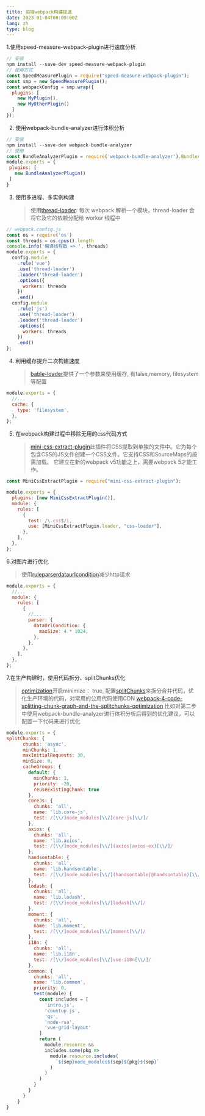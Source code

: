 ```yaml
---
title: 前端webpack构建提速
date: 2023-01-04T00:00:00Z
lang: zh
type: blog
---
```


1.使用speed-measure-webpack-plugin进行速度分析

```javascript
// 安装
npm install --save-dev speed-measure-webpack-plugin
// 使用方式
const SpeedMeasurePlugin = require("speed-measure-webpack-plugin");
const smp = new SpeedMeasurePlugin();
const webpackConfig = smp.wrap({
  plugins: [
    new MyPlugin(),
    new MyOtherPlugin()
  ]
});
```

2. 使用webpack-bundle-analyzer进行体积分析

```javascript
// 安装
npm install --save-dev webpack-bundle-analyzer
// 使用
const BundleAnalyzerPlugin = require('webpack-bundle-analyzer').BundleAnalyzerPlugin;
module.exports = {
 plugins: [
   new BundleAnalyzerPlugin()
 ]
}
```

3. 使用多进程、多实例构建
   > 使用[thread-loader](https://webpack.js.org/loaders/thread-loader/): 每次 webpack 解析一个模块，thread-loader 会将它及它的依赖分配给 worker 线程中

```javascript
// webpack.config.js
const os = require('os')
const threads = os.cpus().length
console.info('编译线程数 => ', threads)
module.exports = {
  config.module
    .rule('vue')
    .use('thread-loader')
    .loader('thread-loader')
    .options({
      workers: threads
    })
    .end()
  config.module
    .rule('js')
    .use('thread-loader')
    .loader('thread-loader')
    .options({
      workers: threads
    })
    .end()
};
```

4. 利用缓存提升二次构建速度
   > [bable-loader](https://webpack.js.org/configuration/cache/#cachetype)提供了一个参数来使用缓存, 有false,memory, filesystem等配置

```javascript
module.exports = {
  //...
  cache: {
    type: 'filesystem',
  },
};
```

5. 在webpack构建过程中移除无用的css代码方式
   > [mini-css-extract-plugin](https://www.npmjs.com/package/mini-css-extract-plugin)此插件将CSS提取到单独的文件中。它为每个包含CSS的JS文件创建一个CSS文件。它支持CSS和SourceMaps的按需加载。
   > 它建立在新的webpack v5功能之上，需要webpack 5才能工作。

```javascript
const MiniCssExtractPlugin = require("mini-css-extract-plugin");

module.exports = {
  plugins: [new MiniCssExtractPlugin()],
  module: {
    rules: [
      {
        test: /\.css$/i,
        use: [MiniCssExtractPlugin.loader, "css-loader"],
      },
    ],
  },
};
```

6.对图片进行优化

> 使用[ruleparserdataurlcondition](https://webpack.js.org/configuration/module/#ruleparserdataurlcondition)减少http请求

```javascript
module.exports = {
  //...
  module: {
    rules: [
      {
        //...
        parser: {
          dataUrlCondition: {
            maxSize: 4 * 1024,
          },
        },
      },
    ],
  },
};
```

7.在生产构建时，使用代码拆分、splitChunks优化

> [optimization](https://webpack.js.org/configuration/optimization/)开启minimize： true, 配置[splitChunks](https://webpack.js.org/configuration/optimization/#optimizationsplitchunks)来拆分合并代码，优化生产环境的代码，对常用的公用代码使用CDN
> [webpack-4-code-splitting-chunk-graph-and-the-splitchunks-optimization](https://medium.com/webpack/webpack-4-code-splitting-chunk-graph-and-the-splitchunks-optimization-be739a861366)
> 比如对第二步中使用webpack-bundle-analyzer进行体积分析后得到的优化建议，可以配置一下代码来进行优化

```javascript
module.exports = {
splitChunks: {
      chunks: 'async',
      minChunks: 1,
      maxInitialRequests: 30,
      minSize: 0,
      cacheGroups: {
        default: {
          minChunks: 1,
          priority: -20,
          reuseExistingChunk: true
        },
        coreJs: {
          chunks: 'all',
          name: 'lib.core-js',
          test: /[\\/]node_modules[\\/]core-js[\\/]/
        },
        axios: {
          chunks: 'all',
          name: 'lib.axios',
          test: /[\\/]node_modules[\\/](axios|axios-ex)[\\/]/
        },
        handsontable: {
          chunks: 'all',
          name: 'lib.handsontable',
          test: /[\\/]node_modules[\\/](handsontable|@handsontable)[\\/]/
        },
        lodash: {
          chunks: 'all',
          name: 'lib.lodash',
          test: /[\\/]node_modules[\\/]lodash[\\/]/
        },
        moment: {
          chunks: 'all',
          name: 'lib.moment',
          test: /[\\/]node_modules[\\/]moment[\\/]/
        },
        i18n: {
          chunks: 'all',
          name: 'lib.i18n',
          test: /[\\/]node_modules[\\/]vue-i18n[\\/]/
        },
        common: {
          chunks: 'all',
          name: 'lib.common',
          priority: 0,
          test(module) {
            const includes = [
              'intro.js',
              'countup.js',
              'qs',
              'node-rsa',
              'vue-grid-layout'
            ]
            return (
              module.resource &&
              includes.some(pkg =>
                module.resource.includes(
                  `${sep}node_modules${sep}${pkg}${sep}`
                )
              )
            )
          }
        }
      }
    }
}
```

